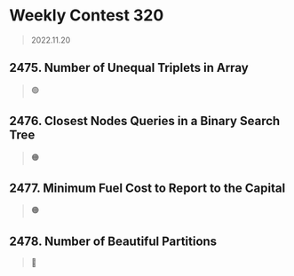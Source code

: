 # Weekly Contest 320
> 2022.11.20

## 2475. Number of Unequal Triplets in Array

> :green_circle:

## 2476. Closest Nodes Queries in a Binary Search Tree

> :orange_circle:

## 2477. Minimum Fuel Cost to Report to the Capital

> :orange_circle:

## 2478. Number of Beautiful Partitions

> :red_circle:
